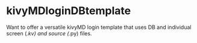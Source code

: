 # kivyMDloginDBtemplate
Want to offer a versatile kivyMD login template that uses DB and individual screen (*.kv) and source (*.py) files.

